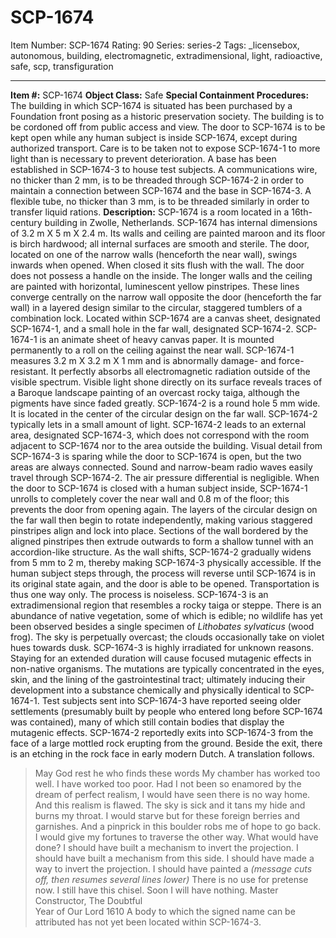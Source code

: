 # SCP-1674
Item Number: SCP-1674
Rating: 90
Series: series-2
Tags: _licensebox, autonomous, building, electromagnetic, extradimensional, light, radioactive, safe, scp, transfiguration

---

**Item #:** SCP-1674
**Object Class:** Safe
**Special Containment Procedures:** The building in which SCP-1674 is situated has been purchased by a Foundation front posing as a historic preservation society. The building is to be cordoned off from public access and view. The door to SCP-1674 is to be kept open while any human subject is inside SCP-1674, except during authorized transport. Care is to be taken not to expose SCP-1674-1 to more light than is necessary to prevent deterioration.
A base has been established in SCP-1674-3 to house test subjects. A communications wire, no thicker than 2 mm, is to be threaded through SCP-1674-2 in order to maintain a connection between SCP-1674 and the base in SCP-1674-3. A flexible tube, no thicker than 3 mm, is to be threaded similarly in order to transfer liquid rations.
**Description:** SCP-1674 is a room located in a 16th-century building in Zwolle, Netherlands. SCP-1674 has internal dimensions of 3.2 m X 5 m X 2.4 m. Its walls and ceiling are painted maroon and its floor is birch hardwood; all internal surfaces are smooth and sterile. The door, located on one of the narrow walls (henceforth the near wall), swings inwards when opened. When closed it sits flush with the wall. The door does not possess a handle on the inside. The longer walls and the ceiling are painted with horizontal, luminescent yellow pinstripes. These lines converge centrally on the narrow wall opposite the door (henceforth the far wall) in a layered design similar to the circular, staggered tumblers of a combination lock. Located within SCP-1674 are a canvas sheet, designated SCP-1674-1, and a small hole in the far wall, designated SCP-1674-2.
SCP-1674-1 is an animate sheet of heavy canvas paper. It is mounted permanently to a roll on the ceiling against the near wall. SCP-1674-1 measures 3.2 m X 3.2 m X 1 mm and is abnormally damage- and force-resistant. It perfectly absorbs all electromagnetic radiation outside of the visible spectrum. Visible light shone directly on its surface reveals traces of a Baroque landscape painting of an overcast rocky taiga, although the pigments have since faded greatly.
SCP-1674-2 is a round hole 5 mm wide. It is located in the center of the circular design on the far wall. SCP-1674-2 typically lets in a small amount of light. SCP-1674-2 leads to an external area, designated SCP-1674-3, which does not correspond with the room adjacent to SCP-1674 nor to the area outside the building. Visual detail from SCP-1674-3 is sparing while the door to SCP-1674 is open, but the two areas are always connected. Sound and narrow-beam radio waves easily travel through SCP-1674-2. The air pressure differential is negligible.
When the door to SCP-1674 is closed with a human subject inside, SCP-1674-1 unrolls to completely cover the near wall and 0.8 m of the floor; this prevents the door from opening again. The layers of the circular design on the far wall then begin to rotate independently, making various staggered pinstripes align and lock into place. Sections of the wall bordered by the aligned pinstripes then extrude outwards to form a shallow tunnel with an accordion-like structure. As the wall shifts, SCP-1674-2 gradually widens from 5 mm to 2 m, thereby making SCP-1674-3 physically accessible. If the human subject steps through, the process will reverse until SCP-1674 is in its original state again, and the door is able to be opened. Transportation is thus one way only. The process is noiseless.
SCP-1674-3 is an extradimensional region that resembles a rocky taiga or steppe. There is an abundance of native vegetation, some of which is edible; no wildlife has yet been observed besides a single specimen of _Lithobates sylvaticus_ (wood frog). The sky is perpetually overcast; the clouds occasionally take on violet hues towards dusk. SCP-1674-3 is highly irradiated for unknown reasons. Staying for an extended duration will cause focused mutagenic effects in non-native organisms. The mutations are typically concentrated in the eyes, skin, and the lining of the gastrointestinal tract; ultimately inducing their development into a substance chemically and physically identical to SCP-1674-1. Test subjects sent into SCP-1674-3 have reported seeing older settlements (presumably built by people who entered long before SCP-1674 was contained), many of which still contain bodies that display the mutagenic effects.
SCP-1674-2 reportedly exits into SCP-1674-3 from the face of a large mottled rock erupting from the ground. Beside the exit, there is an etching in the rock face in early modern Dutch. A translation follows.
> May God rest he who finds these words
> My chamber has worked too well. I have worked too poor. Had I not been so enamored by the dream of perfect realism, I would have seen there is no way home. And this realism is flawed. The sky is sick and it tans my hide and burns my throat. I would starve but for these foreign berries and garnishes. And a pinprick in this boulder robs me of hope to go back. I would give my fortunes to traverse the other way. What would have done?
> I should have built a mechanism to invert the projection. I should have built a mechanism from this side. I should have made a way to invert the projection. I should have painted a
> _(message cuts off, then resumes several lines lower)_
> There is no use for pretense now. I still have this chisel. Soon I will have nothing.
> Master Constructor, The Doubtful  
>  Year of Our Lord 1610
A body to which the signed name can be attributed has not yet been located within SCP-1674-3.